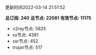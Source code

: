更新时间2022-03-14 21:51:52

**总订阅: 240**
**总节点: 22081**
**有效节点: 11175**
- v2ray节点: 5825
- ss节点: 4381
- ssr节点: 452
- trojan节点: 517
